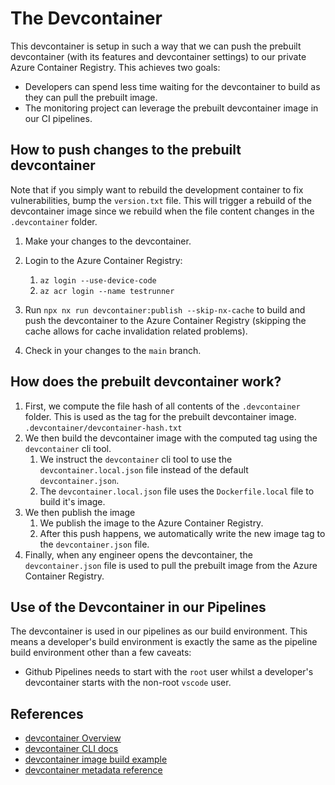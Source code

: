 # The Devcontainer

This devcontainer is setup in such a way that we can push the prebuilt devcontainer (with its features and devcontainer settings) to our private Azure Container Registry. This achieves two goals:

- Developers can spend less time waiting for the devcontainer to build as they can pull the prebuilt image.
- The monitoring project can leverage the prebuilt devcontainer image in our CI pipelines.

## How to push changes to the prebuilt devcontainer

Note that if you simply want to rebuild the development container to fix vulnerabilities, bump the `version.txt` file. This will trigger a rebuild of the devcontainer image since we rebuild when the file content changes in the `.devcontainer` folder.

1. Make your changes to the devcontainer.
2. Login to the Azure Container Registry:
    1. `az login --use-device-code`
    2. `az acr login --name testrunner`

3. Run `npx nx run devcontainer:publish --skip-nx-cache` to build and push the devcontainer to the Azure Container Registry (skipping the cache allows for cache invalidation related problems).
4. Check in your changes to the `main` branch.

## How does the prebuilt devcontainer work?

1. First, we compute the file hash of all contents of the `.devcontainer` folder. This is used as the tag for the prebuilt devcontainer image. `.devcontainer/devcontainer-hash.txt`
2. We then build the devcontainer image with the computed tag using the `devcontainer` cli tool.
    1. We instruct the `devcontainer` cli tool to use the `devcontainer.local.json` file instead of the default `devcontainer.json`.
    2. The `devcontainer.local.json` file uses the `Dockerfile.local` file to build it's image.
3. We then publish the image
    1. We publish the image to the Azure Container Registry.
    2. After this push happens, we automatically write the new image tag to the `devcontainer.json` file.
4. Finally, when any engineer opens the devcontainer, the `devcontainer.json` file is used to pull the prebuilt image from the Azure Container Registry.

## Use of the Devcontainer in our Pipelines

The devcontainer is used in our pipelines as our build environment. This means a developer's build environment is exactly the same as the pipeline build environment other than a few caveats:

- Github Pipelines needs to start with the `root` user whilst a developer's devcontainer starts with the non-root `vscode` user.

## References

- [devcontainer Overview](https://code.visualstudio.com/docs/devcontainers/containers)
- [devcontainer CLI docs](https://containers.dev/implementors/reference/)
- [devcontainer image build example](https://github.com/devcontainers/cli/blob/main/example-usage/image-build/build-image.sh)
- [devcontainer metadata reference](https://containers.dev/implementors/json_reference/)
